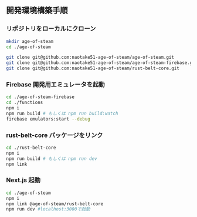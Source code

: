 ## 開発環境構築手順

### リポジトリをローカルにクローン

```bash
mkdir age-of-steam
cd ./age-of-steam

git clone git@github.com:naotake51-age-of-steam/age-of-steam.git
git clone git@github.com:naotake51-age-of-steam/age-of-steam-firebase.git
git clone git@github.com:naotake51-age-of-steam/rust-belt-core.git
```

### Firebase 開発用エミュレータを起動

```bash
cd ./age-of-steam-firebase
cd ./functions
npm i
npm run build # もしくは npm run build:watch
firebase emulators:start --debug
```

### rust-belt-core パッケージをリンク

```bash
cd ./rust-belt-core
npm i
npm run build # もしくは npm run dev
npm link
```

### Next.js 起動

```bash
cd ./age-of-steam
npm i
npm link @age-of-steam/rust-belt-core
npm run dev #localhost:3000で起動
```
